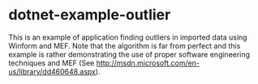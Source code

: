 dotnet-example-outlier
======================

This is an example of application finding outliers in imported data using Winform and MEF. Note that the algorithm is far from perfect and this example is rather demonstrating the use of proper software engineering techniques and MEF (See http://msdn.microsoft.com/en-us/library/dd460648.aspx).

